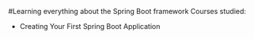 #Learning everything about the Spring Boot framework
Courses studied:
* Creating Your First Spring Boot Application
